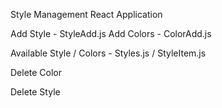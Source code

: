 Style Management React Application

Add Style - StyleAdd.js
  Add Colors - ColorAdd.js

Available Style / Colors - Styles.js / StyleItem.js

Delete Color

Delete Style